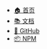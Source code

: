<!-- docs/_navbar.md -->

* [🏠 首页](/)
* [📚 文档](/)
* [🔗 GitHub](https://github.com/shimo-open/shimo-js-sdk)
* [📦 NPM](https://www.npmjs.com/package/shimo-js-sdk)


